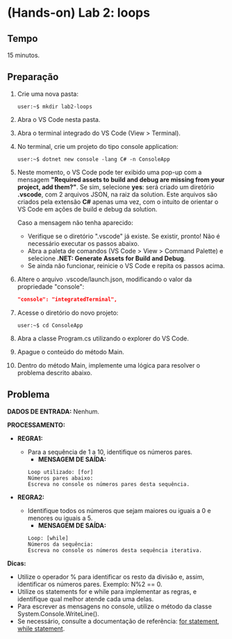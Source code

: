 # (Hands-on) Lab 2: loops

## Tempo

15 minutos.

## Preparação

1. Crie uma nova pasta:
    ```console
    user:~$ mkdir lab2-loops
    ```

2. Abra o VS Code nesta pasta.

3. Abra o terminal integrado do VS Code (View > Terminal).

4. No terminal, crie um projeto do tipo console application:
    ```console
    user:~$ dotnet new console -lang C# -n ConsoleApp
    ```
5. Neste momento, o VS Code pode ter exibido uma pop-up com a mensagem **"Required assets to build and debug are missing from your project, add them?"**. Se sim, selecione **yes**: será criado um diretório **.vscode**, com 2 arquivos JSON, na raiz da solution. Este arquivos são criados pela extensão **C#** apenas uma vez, com o intuito de orientar o VS Code em ações de build e debug da solution.

    Caso a mensagem não tenha aparecido:
    * Verifique se o diretório ".vscode" já existe. Se existir, pronto! Não é necessário executar os passos abaixo.
    * Abra a paleta de comandos (VS Code > View > Command Palette) e selecione **.NET: Generate Assets for Build and Debug**.
    * Se ainda não funcionar, reinicie o VS Code e repita os passos acima.

6. Altere o arquivo .vscode/launch.json, modificando o valor da propriedade "console":
    ```json
    "console": "integratedTerminal",
    ```

7. Acesse o diretório do novo projeto:
    ```console
    user:~$ cd ConsoleApp
    ```

8. Abra a classe Program.cs utilizando o explorer do VS Code.

9. Apague o conteúdo do método Main.

10. Dentro do método Main, implemente uma lógica para resolver o problema descrito abaixo.

## Problema

**DADOS DE ENTRADA:** Nenhum.

**PROCESSAMENTO:**

* **REGRA1:**
    * Para a sequência de 1 a 10, identifique os números pares.
        * **MENSAGEM DE SAÍDA:**
        ```
        Loop utilizado: [for]
        Números pares abaixo:
        Escreva no console os números pares desta sequência.
        ```

* **REGRA2:**
    * Identifique todos os números que sejam maiores ou iguais a 0 e menores ou iguais a 5.
        * **MENSAGEM DE SAÍDA:**
        ```
        Loop: [while]
        Números da sequência:
        Escreva no console os números desta sequência iterativa.
        ```

**Dicas:**
* Utilize o operador % para identificar os resto da divisão e, assim, identificar os números pares. Exemplo: N%2 == 0.
* Utilize os statements for e while para implementar as regras, e identifique qual melhor atende cada uma delas.
* Para escrever as mensagens no console, utilize o método da classe System.Console.WriteLine().
* Se necessário, consulte a documentação de referência: [for statement](https://docs.microsoft.com/pt-br/dotnet/csharp/language-reference/keywords/for#structure-of-the-for-statement), [while statement](https://docs.microsoft.com/pt-br/dotnet/csharp/language-reference/keywords/while).